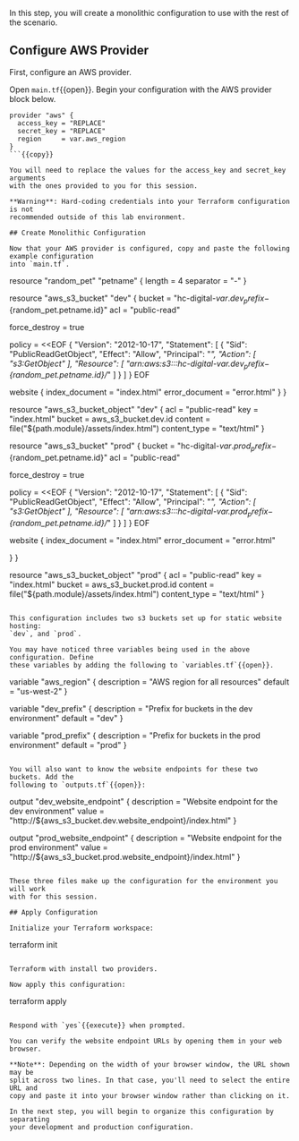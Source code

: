 In this step, you will create a monolithic configuration to use with the rest of
the scenario.

## Configure AWS Provider

First, configure an AWS provider.

Open `main.tf`{{open}}. Begin your configuration with the AWS provider block below.

```
provider "aws" {
  access_key = "REPLACE"
  secret_key = "REPLACE"
  region     = var.aws_region
}
```{{copy}}

You will need to replace the values for the access_key and secret_key arguments
with the ones provided to you for this session.

**Warning**: Hard-coding credentials into your Terraform configuration is not
recommended outside of this lab environment.

## Create Monolithic Configuration

Now that your AWS provider is configured, copy and paste the following example configuration
into `main.tf`.

```
resource "random_pet" "petname" {
  length    = 4
  separator = "-"
}

resource "aws_s3_bucket" "dev" {
  bucket = "hc-digital-${var.dev_prefix}-${random_pet.petname.id}"
  acl    = "public-read"

  force_destroy = true

  policy = <<EOF
{
    "Version": "2012-10-17",
    "Statement": [
        {
            "Sid": "PublicReadGetObject",
            "Effect": "Allow",
            "Principal": "*",
            "Action": [
                "s3:GetObject"
            ],
            "Resource": [
                "arn:aws:s3:::hc-digital-${var.dev_prefix}-${random_pet.petname.id}/*"
            ]
        }
    ]
}
EOF

  website {
    index_document = "index.html"
    error_document = "error.html"
  }
}

resource "aws_s3_bucket_object" "dev" {
  acl          = "public-read"
  key          = "index.html"
  bucket       = aws_s3_bucket.dev.id
  content      = file("${path.module}/assets/index.html")
  content_type = "text/html"
}

resource "aws_s3_bucket" "prod" {
  bucket = "hc-digital-${var.prod_prefix}-${random_pet.petname.id}"
  acl    = "public-read"

  force_destroy = true

  policy = <<EOF
{
    "Version": "2012-10-17",
    "Statement": [
        {
            "Sid": "PublicReadGetObject",
            "Effect": "Allow",
            "Principal": "*",
            "Action": [
                "s3:GetObject"
            ],
            "Resource": [
                "arn:aws:s3:::hc-digital-${var.prod_prefix}-${random_pet.petname.id}/*"
            ]
        }
    ]
}
EOF

  website {
    index_document = "index.html"
    error_document = "error.html"

  }
}

resource "aws_s3_bucket_object" "prod" {
  acl          = "public-read"
  key          = "index.html"
  bucket       = aws_s3_bucket.prod.id
  content      = file("${path.module}/assets/index.html")
  content_type = "text/html"
}
```{{copy}}

This configuration includes two s3 buckets set up for static website hosting:
`dev`, and `prod`.

You may have noticed three variables being used in the above configuration. Define
these variables by adding the following to `variables.tf`{{open}}.

```
variable "aws_region" {
  description = "AWS region for all resources"
  default     = "us-west-2"
}

variable "dev_prefix" {
  description = "Prefix for buckets in the dev environment"
  default     = "dev"
}

variable "prod_prefix" {
  description = "Prefix for buckets in the prod environment"
  default     = "prod"
}
```{{copy}}

You will also want to know the website endpoints for these two buckets. Add the
following to `outputs.tf`{{open}}:

```
output "dev_website_endpoint" {
  description = "Website endpoint for the dev environment"
  value       = "http://${aws_s3_bucket.dev.website_endpoint}/index.html"
}

output "prod_website_endpoint" {
  description = "Website endpoint for the prod environment"
  value       = "http://${aws_s3_bucket.prod.website_endpoint}/index.html"
}
```{{copy}}

These three files make up the configuration for the environment you will work
with for this session.

## Apply Configuration

Initialize your Terraform workspace:

```
terraform init
```{{execute}}

Terraform with install two providers.

Now apply this configuration:

```
terraform apply
```{{execute}}

Respond with `yes`{{execute}} when prompted.

You can verify the website endpoint URLs by opening them in your web browser.

**Note**: Depending on the width of your browser window, the URL shown may be
split across two lines. In that case, you'll need to select the entire URL and
copy and paste it into your browser window rather than clicking on it.

In the next step, you will begin to organize this configuration by separating
your development and production configuration.
